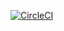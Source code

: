 [![CircleCI](https://circleci.com/gh/microsoftly/luis-entity-builder/tree/master.svg?style=?style=shield&circle-token)](https://circleci.com/gh/microsoftly/luis-entity-builder/tree/master)